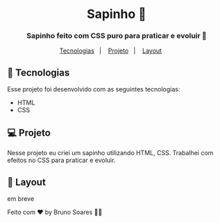 <h1 align="center">
 Sapinho 🐸

</h1>
<h3 align="center">
 Sapinho feito com CSS puro para praticar e evoluir 🐸
  </h3>

<p align="center">
  <a href="#-tecnologias">Tecnologias</a>&nbsp;&nbsp;&nbsp;|&nbsp;&nbsp;&nbsp;
   <a href="#-projeto">Projeto</a>&nbsp;&nbsp;&nbsp;|&nbsp;&nbsp;&nbsp;
  <a href="#-layout">Layout</a>&nbsp;&nbsp;&nbsp; &nbsp;&nbsp;&nbsp;
  
  
</p>







## 🚀 Tecnologias

Esse projeto foi desenvolvido com as seguintes tecnologias:

- HTML
- CSS



## 💻 Projeto
Nesse projeto eu criei um sapinho utilizando HTML, CSS.
Trabalhei com efeitos no CSS para praticar e evoluir.

## 🔖 Layout
  em breve

Feito com ♥ by Bruno Soares 👋🏽
